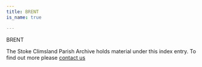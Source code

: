 ```yaml
---
title: BRENT
is_name: true

---
```


BRENT


The Stoke Climsland Parish Archive holds material under this index entry. To find out more please [contact us](/contact/)
